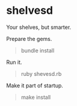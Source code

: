 shelvesd
========

Your shelves, but smarter.

Prepare the gems.
> bundle install

Run it.
> ruby shevesd.rb

Make it part of startup.
> make install
